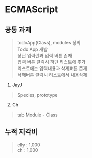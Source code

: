 # ECMAScript

## 공통 과제
> todoApp(Class), modules 정의<br>
> Todo App 개발<br>
> 상단 입력란과 입력 버튼 존재<br>
> 입력 버튼 클릭시 하단 리스트에 추가<br>
> 리스트에는 입력내용과 삭제버튼 존재<br>
> 삭제버튼 클릭시 리스트에서 내용삭제


1. JayJ
> Species, prototype

2. Ch
> tab Module - Class

## 누적 지각비
> elly : 1,000 <br>
> ch : 1,000